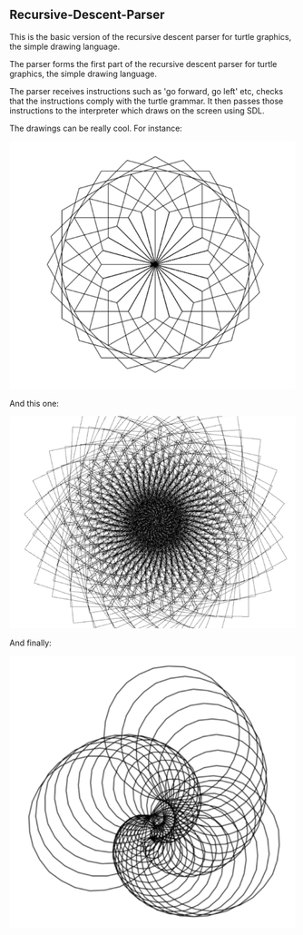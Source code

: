 ## Recursive-Descent-Parser

This is the basic version of the recursive descent parser for turtle graphics, the simple drawing language.

The parser forms the first part of the recursive descent parser for turtle graphics, the simple drawing language.

The parser receives instructions such as 'go forward, go left' etc, checks that the instructions comply with the
turtle grammar. It then passes those instructions to the interpreter which draws on the screen using SDL.

The drawings can be really cool. For instance:

<div align="center">

![alt text](./images/turtle1.png)

</div>

And this one:

<div align="center">

![alt text](./images/turtle2.png)

</div>

And finally:

<div align="center">

![alt text](./images/turtle3.png)

</div>
